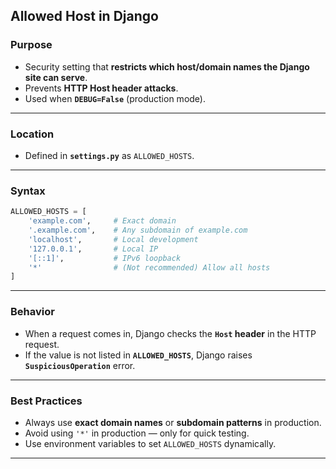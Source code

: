 ## Allowed Host in Django

### Purpose

* Security setting that **restricts which host/domain names the Django site can serve**.
* Prevents **HTTP Host header attacks**.
* Used when **`DEBUG=False`** (production mode).

---

### Location

* Defined in **`settings.py`** as `ALLOWED_HOSTS`.

---

### Syntax

```python
ALLOWED_HOSTS = [
    'example.com',     # Exact domain
    '.example.com',    # Any subdomain of example.com
    'localhost',       # Local development
    '127.0.0.1',       # Local IP
    '[::1]',           # IPv6 loopback
    '*'                # (Not recommended) Allow all hosts
]
```

---

### Behavior

* When a request comes in, Django checks the **`Host` header** in the HTTP request.
* If the value is not listed in **`ALLOWED_HOSTS`**, Django raises **`SuspiciousOperation`** error.

---

### Best Practices

* Always use **exact domain names** or **subdomain patterns** in production.
* Avoid using `'*'` in production — only for quick testing.
* Use environment variables to set `ALLOWED_HOSTS` dynamically.

---
